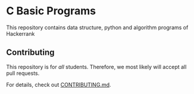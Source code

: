 # C Basic Programs
This repository contains data structure, python and algorithm programs of Hackerrank

## Contributing

This repository is for _all_  students. Therefore, we most likely will accept all pull requests.

For details, check out [CONTRIBUTING.md](CONTRIBUTING.md).
